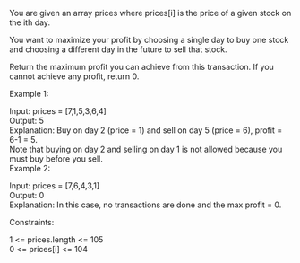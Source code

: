 You are given an array prices where prices[i] is the price of a given stock on the ith day.  

You want to maximize your profit by choosing a single day to buy one stock and choosing a different day in the future to sell that stock.  

Return the maximum profit you can achieve from this transaction. If you cannot achieve any profit, return 0.  

 

Example 1:  

Input: prices = [7,1,5,3,6,4]  
Output: 5  
Explanation: Buy on day 2 (price = 1) and sell on day 5 (price = 6), profit = 6-1 = 5.  
Note that buying on day 2 and selling on day 1 is not allowed because you must buy before you sell.  
Example 2:  

Input: prices = [7,6,4,3,1]  
Output: 0  
Explanation: In this case, no transactions are done and the max profit = 0.  
 

Constraints:  

1 <= prices.length <= 105  
0 <= prices[i] <= 104  
